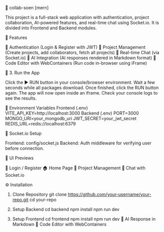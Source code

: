 🚀 collab-soen [mern] 

This project is a full-stack web application with authentication, project collaboration,
AI-powered features, and real-time chat using Socket.io.
It is divided into Frontend and Backend modules.

📌 Features

🔐 Authentication (Login & Register with JWT)
📂 Project Management (Create projects, add collaborators, fetch all projects)
💬 Real-time Chat (via Socket.io)
🤖 AI Integration (AI responses rendered in Markdown format)
📝 Code Editor with WebContainers (Run code in-browser using iFrame)

🔹 3. Run the App

Click the ▶ RUN button in your console/browser environment.
Wait a few seconds while all packages download.
Once finished, click the RUN button again.
The app will now open inside an iframe.
Check your console logs to see the results.


🔑 Environment Variables
Frontend (.env)
VITE_API_KEY=http://localhost:3000
Backend (.env)
PORT=3000
MONGO_URI=your_mongodb_uri
JWT_SECRET=your_jwt_secret
REDIS_URL=redis://localhost:6379

📡 Socket.io Setup

Frontend: config/socket.js
Backend: Auth middleware for verifying user before connection.

📸 UI Previews

🔐 Login / Register
🏠 Home Page
📂 Project Management
💬 Chat with Socket.io

⚙️ Installation
1. Clone Repository
git clone https://github.com/your-username/your-repo.git
cd your-repo

2. Setup Backend
cd backend
npm install
npm run dev

3. Setup Frontend
cd frontend
npm install
npm run dev
🤖 AI Response in Markdown
📝 Code Editor with WebContainers




